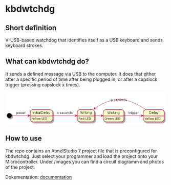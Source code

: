 # kbdwtchdg
## Short definition
V-USB-based watchdog that identifies itself as a USB keyboard and sends keyboard strokes.

## What can kbdwtchdg do?
It sends a defined message via USB to the computer. It does that either after a specific period of time after being plugged in,
or after a capslock trigger (pressing capslock x times).

![state diagram](images/StateDiagram.png)

## How to use
The repo contains an AtmelStudio 7 project file that is preconfigured for kbdwtchdg. 
Just select your programmer and load the project onto your Microcontroller.
Under /images you can find a circuit diagramm and photos of the project. 

Dokumentation: [documentation](http://kbdwtchdg.readthedocs.io)

